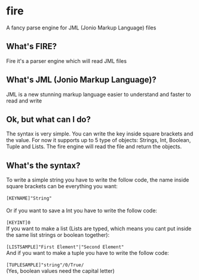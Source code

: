 # fire
A fancy parse engine for JML (Jonio Markup Language) files

<h2>What's FIRE?</h2>
<p>Fire it's a parser engine which will read JML files</p>

<h2>What's JML (Jonio Markup Language)?</h2>
<p>JML is a new stunning markup language easier to understand and faster to read and write</p>

<h2>Ok, but what can I do?</h2>
<p>The syntax is very simple. You can write the key inside square brackets and the value. For now it supports up to 5 type of objects: Strings, Int, Boolean, Tuple and Lists. The fire engine will read the file and return the objects.</p>

<h2>What's the syntax?</h2>
<p>To write a simple string you have to write the follow code, the name inside square brackets can be everything you want:</br></br>
  <code>[KEYNAME]"String"</code></br></br>
  Or if you want to save a Int you have to write the follow code:</br></br>
  <code>[KEYINT]0</code></br>
  If you want to make a list (Lists are typed, which means you cant put inside the same list strings or boolean together):</br></br>
  <code>[LISTSAMPLE]"First Element"|"Second Element"</code></br>
  And if you want to make a tuple you have to write the follow code:</br></br>
  <code>[TUPLESAMPLE]"string"/0/True/</code></br>
  (Yes, boolean values need the capital letter)</br>
</p>

